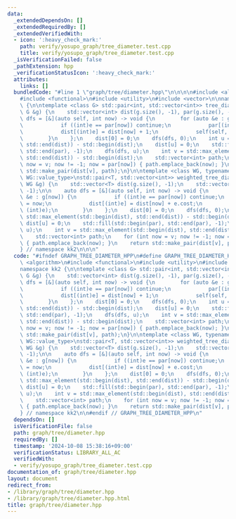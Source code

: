 ```yaml
---
data:
  _extendedDependsOn: []
  _extendedRequiredBy: []
  _extendedVerifiedWith:
  - icon: ':heavy_check_mark:'
    path: verify/yosupo_graph/tree_diameter.test.cpp
    title: verify/yosupo_graph/tree_diameter.test.cpp
  _isVerificationFailed: false
  _pathExtension: hpp
  _verificationStatusIcon: ':heavy_check_mark:'
  attributes:
    links: []
  bundledCode: "#line 1 \"graph/tree/diameter.hpp\"\n\n\n\n#include <algorithm>\n\
    #include <functional>\n#include <utility>\n#include <vector>\n\nnamespace kk2\
    \ {\n\ntemplate <class G> std::pair<int, std::vector<int>> tree_diameter(const\
    \ G &g) {\n    std::vector<int> dist(g.size(), -1), par(g.size(), -1);\n    auto\
    \ dfs = [&](auto self, int now) -> void {\n        for (auto &e : g[now]) {\n\
    \            if ((int)e == par[now]) continue;\n            par[(int)e] = now;\n\
    \            dist[(int)e] = dist[now] + 1;\n            self(self, (int)e);\n\
    \        }\n    };\n    dist[0] = 0;\n    dfs(dfs, 0);\n    int u = std::max_element(std::begin(dist),\
    \ std::end(dist)) - std::begin(dist);\n    dist[u] = 0;\n    std::fill(std::begin(par),\
    \ std::end(par), -1);\n    dfs(dfs, u);\n    int v = std::max_element(std::begin(dist),\
    \ std::end(dist)) - std::begin(dist);\n    std::vector<int> path;\n    for (int\
    \ now = v; now != -1; now = par[now]) { path.emplace_back(now); }\n    return\
    \ std::make_pair(dist[v], path);\n}\n\ntemplate <class WG, typename T = typename\
    \ WG::value_type>\nstd::pair<T, std::vector<int>> weighted_tree_diameter(const\
    \ WG &g) {\n    std::vector<T> dist(g.size(), -1);\n    std::vector<int> par(g.size(),\
    \ -1);\n\n    auto dfs = [&](auto self, int now) -> void {\n        for (auto\
    \ &e : g[now]) {\n            if ((int)e == par[now]) continue;\n            par[(int)e]\
    \ = now;\n            dist[(int)e] = dist[now] + e.cost;\n            self(self,\
    \ (int)e);\n        }\n    };\n    dist[0] = 0;\n    dfs(dfs, 0);\n    int u =\
    \ std::max_element(std::begin(dist), std::end(dist)) - std::begin(dist);\n   \
    \ dist[u] = 0;\n    std::fill(std::begin(par), std::end(par), -1);\n    dfs(dfs,\
    \ u);\n    int v = std::max_element(std::begin(dist), std::end(dist)) - std::begin(dist);\n\
    \    std::vector<int> path;\n    for (int now = v; now != -1; now = par[now])\
    \ { path.emplace_back(now); }\n    return std::make_pair(dist[v], path);\n}\n\n\
    } // namespace kk2\n\n\n"
  code: "#ifndef GRAPH_TREE_DIAMETER_HPP\n#define GRAPH_TREE_DIAMETER_HPP 1\n\n#include\
    \ <algorithm>\n#include <functional>\n#include <utility>\n#include <vector>\n\n\
    namespace kk2 {\n\ntemplate <class G> std::pair<int, std::vector<int>> tree_diameter(const\
    \ G &g) {\n    std::vector<int> dist(g.size(), -1), par(g.size(), -1);\n    auto\
    \ dfs = [&](auto self, int now) -> void {\n        for (auto &e : g[now]) {\n\
    \            if ((int)e == par[now]) continue;\n            par[(int)e] = now;\n\
    \            dist[(int)e] = dist[now] + 1;\n            self(self, (int)e);\n\
    \        }\n    };\n    dist[0] = 0;\n    dfs(dfs, 0);\n    int u = std::max_element(std::begin(dist),\
    \ std::end(dist)) - std::begin(dist);\n    dist[u] = 0;\n    std::fill(std::begin(par),\
    \ std::end(par), -1);\n    dfs(dfs, u);\n    int v = std::max_element(std::begin(dist),\
    \ std::end(dist)) - std::begin(dist);\n    std::vector<int> path;\n    for (int\
    \ now = v; now != -1; now = par[now]) { path.emplace_back(now); }\n    return\
    \ std::make_pair(dist[v], path);\n}\n\ntemplate <class WG, typename T = typename\
    \ WG::value_type>\nstd::pair<T, std::vector<int>> weighted_tree_diameter(const\
    \ WG &g) {\n    std::vector<T> dist(g.size(), -1);\n    std::vector<int> par(g.size(),\
    \ -1);\n\n    auto dfs = [&](auto self, int now) -> void {\n        for (auto\
    \ &e : g[now]) {\n            if ((int)e == par[now]) continue;\n            par[(int)e]\
    \ = now;\n            dist[(int)e] = dist[now] + e.cost;\n            self(self,\
    \ (int)e);\n        }\n    };\n    dist[0] = 0;\n    dfs(dfs, 0);\n    int u =\
    \ std::max_element(std::begin(dist), std::end(dist)) - std::begin(dist);\n   \
    \ dist[u] = 0;\n    std::fill(std::begin(par), std::end(par), -1);\n    dfs(dfs,\
    \ u);\n    int v = std::max_element(std::begin(dist), std::end(dist)) - std::begin(dist);\n\
    \    std::vector<int> path;\n    for (int now = v; now != -1; now = par[now])\
    \ { path.emplace_back(now); }\n    return std::make_pair(dist[v], path);\n}\n\n\
    } // namespace kk2\n\n#endif // GRAPH_TREE_DIAMETER_HPP\n"
  dependsOn: []
  isVerificationFile: false
  path: graph/tree/diameter.hpp
  requiredBy: []
  timestamp: '2024-10-08 15:38:16+09:00'
  verificationStatus: LIBRARY_ALL_AC
  verifiedWith:
  - verify/yosupo_graph/tree_diameter.test.cpp
documentation_of: graph/tree/diameter.hpp
layout: document
redirect_from:
- /library/graph/tree/diameter.hpp
- /library/graph/tree/diameter.hpp.html
title: graph/tree/diameter.hpp
---
```

